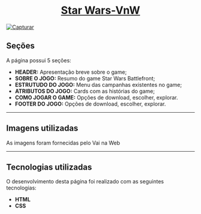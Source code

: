<h1 align="center"><a href="https://joao-marcelo-melo.github.io/StarWars-VnW/" target="_blank">Star Wars-VnW</a></h1>

<a href="https://joao-marcelo-melo.github.io/StarWars-VnW/" target="_blank">![Capturar](https://user-images.githubusercontent.com/102369935/212066202-39b9c2e2-2390-4d0d-8bb2-8c90a55161e9.PNG)</a>

<h2>Seções</h2>

A página possui 5 seções:

- **HEADER:** Apresentação breve sobre o game;
- **SOBRE O JOGO:** Resumo do game Star Wars Battlefront;
- **ESTRUTUDO DO JOGO:** Menu das campanhas existentes no game;
- **ATRIBUTOS DO JOGO:** Cards com as histórias do game;
- **COMO JOGAR O GAME:** Opções de download, escolher, explorar.
- **FOOTER DO JOGO:** Opções de download, escolher, explorar.
---
<h2>Imagens utilizadas</h2>

As imagens foram fornecidas pelo Vai na Web

---
<h2>Tecnologias utilizadas</h2>

O desenvolvimento desta página foi realizado com as seguintes tecnologias:

- **HTML**
- **CSS**

